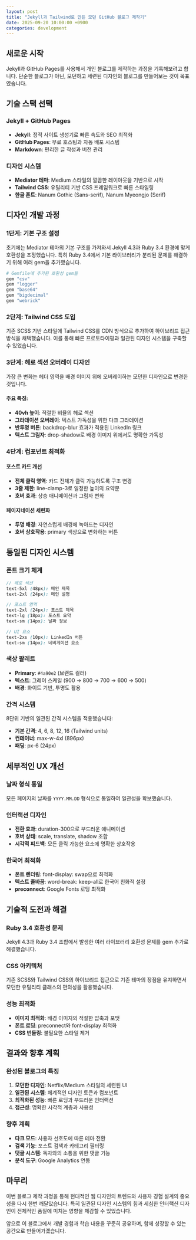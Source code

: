 ```yaml
---
layout: post
title: "Jekyll과 Tailwind로 만든 모던 GitHub 블로그 제작기"
date: 2025-09-20 10:00:00 +0900
categories: development
---
```


## 새로운 시작

Jekyll과 GitHub Pages를 사용해서 개인 블로그를 제작하는 과정을 기록해보려고 합니다. 단순한 블로그가 아닌, 모던하고 세련된 디자인의 블로그를 만들어보는 것이 목표였습니다.

## 기술 스택 선택

### Jekyll + GitHub Pages
- **Jekyll**: 정적 사이트 생성기로 빠른 속도와 SEO 최적화
- **GitHub Pages**: 무료 호스팅과 자동 배포 시스템
- **Markdown**: 편리한 글 작성과 버전 관리

### 디자인 시스템
- **Mediator 테마**: Medium 스타일의 깔끔한 레이아웃을 기반으로 시작
- **Tailwind CSS**: 유틸리티 기반 CSS 프레임워크로 빠른 스타일링
- **한글 폰트**: Nanum Gothic (Sans-serif), Nanum Myeongjo (Serif)

## 디자인 개발 과정

### 1단계: 기본 구조 설정
초기에는 Mediator 테마의 기본 구조를 가져와서 Jekyll 4.3과 Ruby 3.4 환경에 맞게 호환성을 조정했습니다. 특히 Ruby 3.4에서 기본 라이브러리가 분리된 문제를 해결하기 위해 여러 gem을 추가했습니다.

```ruby
# Gemfile에 추가된 호환성 gem들
gem "csv"
gem "logger" 
gem "base64"
gem "bigdecimal"
gem "webrick"
```

### 2단계: Tailwind CSS 도입
기존 SCSS 기반 스타일에 Tailwind CSS를 CDN 방식으로 추가하여 하이브리드 접근 방식을 채택했습니다. 이를 통해 빠른 프로토타이핑과 일관된 디자인 시스템을 구축할 수 있었습니다.

### 3단계: 헤로 섹션 오버레이 디자인
가장 큰 변화는 헤더 영역을 배경 이미지 위에 오버레이하는 모던한 디자인으로 변경한 것입니다.

#### 주요 특징:
- **40vh 높이**: 적절한 비율의 헤로 섹션
- **그라데이션 오버레이**: 텍스트 가독성을 위한 다크 그라데이션
- **반투명 버튼**: backdrop-blur 효과가 적용된 LinkedIn 링크
- **텍스트 그림자**: drop-shadow로 배경 이미지 위에서도 명확한 가독성

### 4단계: 컴포넌트 최적화

#### 포스트 카드 개선
- **전체 클릭 영역**: 카드 전체가 클릭 가능하도록 구조 변경
- **3줄 제한**: line-clamp-3로 일정한 높이의 요약문
- **호버 효과**: 상승 애니메이션과 그림자 변화

#### 페이지네이션 세련화
- **투명 배경**: 자연스럽게 배경에 녹아드는 디자인
- **호버 상호작용**: primary 색상으로 변화하는 버튼

## 통일된 디자인 시스템

### 폰트 크기 체계
```scss
// 헤로 섹션
text-5xl (48px): 메인 제목
text-2xl (24px): 메인 설명

// 포스트 영역  
text-2xl (24px): 포스트 제목
text-lg (18px): 포스트 요약
text-sm (14px): 날짜 정보

// UI 요소
text-2xs (10px): LinkedIn 버튼
text-sm (14px): 네비게이션 요소
```

### 색상 팔레트
- **Primary**: `#4a90e2` (브랜드 컬러)
- **텍스트**: 그레이 스케일 (900 → 800 → 700 → 600 → 500)
- **배경**: 화이트 기반, 투명도 활용

### 간격 시스템
8단위 기반의 일관된 간격 시스템을 적용했습니다:
- **기본 간격**: 4, 6, 8, 12, 16 (Tailwind units)
- **컨테이너**: max-w-4xl (896px)
- **패딩**: px-6 (24px)

## 세부적인 UX 개선

### 날짜 형식 통일
모든 페이지의 날짜를 `YYYY.MM.DD` 형식으로 통일하여 일관성을 확보했습니다.

### 인터랙션 디자인
- **전환 효과**: duration-300으로 부드러운 애니메이션
- **호버 상태**: scale, translate, shadow 조합
- **시각적 피드백**: 모든 클릭 가능한 요소에 명확한 상호작용

### 한국어 최적화
- **폰트 렌더링**: font-display: swap으로 최적화
- **텍스트 줄바꿈**: word-break: keep-all로 한국어 친화적 설정
- **preconnect**: Google Fonts 로딩 최적화

## 기술적 도전과 해결

### Ruby 3.4 호환성 문제
Jekyll 4.3과 Ruby 3.4 조합에서 발생한 여러 라이브러리 호환성 문제를 gem 추가로 해결했습니다.

### CSS 아키텍처
기존 SCSS와 Tailwind CSS의 하이브리드 접근으로 기존 테마의 장점을 유지하면서 모던한 유틸리티 클래스의 편의성을 활용했습니다.

### 성능 최적화
- **이미지 최적화**: 배경 이미지의 적절한 압축과 포맷
- **폰트 로딩**: preconnect와 font-display 최적화
- **CSS 번들링**: 불필요한 스타일 제거

## 결과와 향후 계획

### 완성된 블로그의 특징
1. **모던한 디자인**: Netflix/Medium 스타일의 세련된 UI
2. **일관된 시스템**: 체계적인 디자인 토큰과 컴포넌트
3. **최적화된 성능**: 빠른 로딩과 부드러운 인터랙션
4. **접근성**: 명확한 시각적 계층과 사용성

### 향후 계획
- **다크 모드**: 사용자 선호도에 따른 테마 전환
- **검색 기능**: 포스트 검색과 카테고리 필터링
- **댓글 시스템**: 독자와의 소통을 위한 댓글 기능
- **분석 도구**: Google Analytics 연동

## 마무리

이번 블로그 제작 과정을 통해 현대적인 웹 디자인의 트렌드와 사용자 경험 설계의 중요성을 다시 한번 깨달았습니다. 특히 일관된 디자인 시스템의 힘과 세심한 인터랙션 디자인이 전체적인 품질에 미치는 영향을 체감할 수 있었습니다.

앞으로 이 블로그에서 개발 경험과 학습 내용을 꾸준히 공유하며, 함께 성장할 수 있는 공간으로 만들어가겠습니다.

